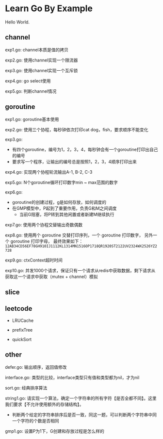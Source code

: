 # Learn Go By Example

Hello World.

## channel

exp1.go: channel本质是值的拷贝

exp2.go: 使用channel实现一个限流器

exp3.go: 使用channel实现一个互斥锁

exp4.go: go select使用

exp5.go: 判断channel情况

## goroutine

exp1.go: goroutine基本使用

exp2.go: 使用三个协程，每秒钟依次打印cat dog，fish，要求顺序不能变化

exp3.go:
- 有四个goroutine，编号为1，2，3，4，每秒钟会有一个goroutine打印出自己的编号
- 要求写一个程序，让输出的编号总是按照1，2，3，4顺序打印出来

exp4.go: 实现两个协程轮流输出A-1, B-2, C-3

exp5.go: N个goroutine循环打印数字min ~ max范围的数字

exp6.go:
- goroutine的创建过程，g是如何存放，如何调度的
- 在GMP模型中，P起到了重要作用，负责G和M之间调度
    - 当前G阻塞，将P转到其他闲置或者新建M继续执行

exp7.go: 使用两个协程交替输出奇数偶数

exp8.go: 使用两个 goroutine 交替打印序列，一个 goroutine 打印数字， 另外一个 goroutine 打印字母， 最终效果如下：
`12AB34CD56EF78GH910IJ1112KL1314MN1516OP1718QR1920ST2122UV2324WX2526YZ2728`

exp9.go: ctxContext超时时间

exp10.go: 并发1000个请求，保证只有一个请求从redis中获取数据，剩下请求从获取这一个请求中获取（mutex + channel）模拟


## slice


## leetcode

- LRUCache

- prefixTree

- quickSort

## other
defer.go: 输出顺序，返回值修改

interface.go: 类型的比较，interface类型只有值和类型都为nil，才为nil

sort.go: 经典排序算法

string1.go: 请实现一个算法，确定一个字符串的所有字符【是否全都不同】。这里我们要求【不允许使用额外的存储结构】。
  - 判断两个给定的字符串排序后是否一致，同这一题，可以判断两个字符串中同一个字符的个数是否相同

gmp1.go: 设置P为1下，G创建和存放过程是怎么样的